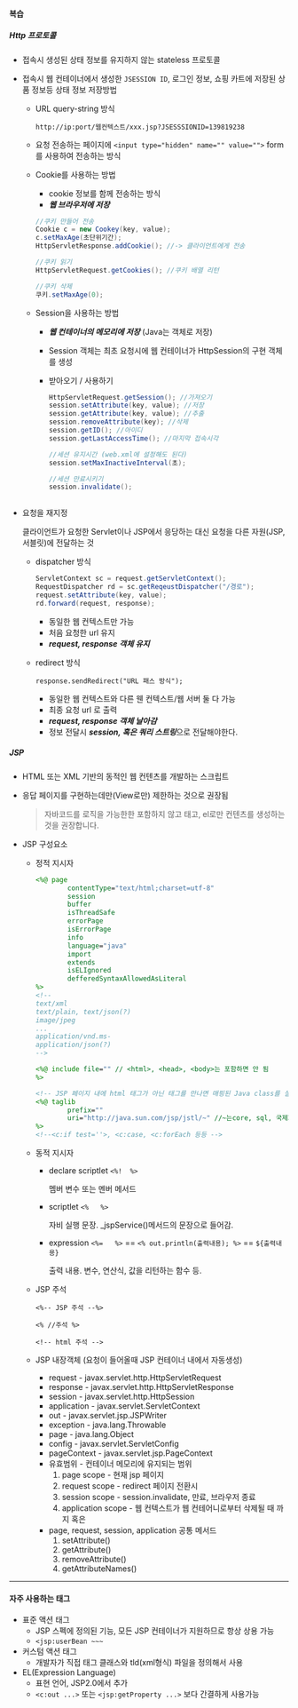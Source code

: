 #### 복습

##### Http 프로토콜

- 접속시 생성된 상태 정보를 유지하지 않는 stateless 프로토콜

- 접속시 웹 컨테이너에서 생성한 ```JSESSION ID```, 로그인 정보, 쇼핑 카트에 저장된 상품 정보등 상태 정보 저장방법

  - URL query-string 방식

    ```http://ip:port/웹컨텍스트/xxx.jsp?JSESSSIONID=139819238```

  - 요청 전송하는 페이지에 ```<input type="hidden" name="" value="">```  form 를 사용하여 전송하는 방식

  - Cookie를 사용하는 방법

    - cookie 정보를 함께 전송하는 방식
    - ***웹 브라우저에 저장***

    ```java
    //쿠키 만들어 전송
    Cookie c = new Cookey(key, value);
    c.setMaxAge(초단위기간);
    HttpServletResponse.addCookie(); //-> 클라이언트에게 전송
    
    //쿠키 읽기
    HttpServletRequest.getCookies(); //쿠키 배열 리턴
    
    //쿠키 삭제
    쿠키.setMaxAge(0);
    
    ```

  - Session을 사용하는 방법

    - ***웹 컨테이너의 메모리에 저장*** (Java는 객체로 저장)

    - Session 객체는 최초 요청시에 웹 컨테이너가 HttpSession의 구현 객체를 생성

    - 받아오기 / 사용하기

      ```java
      HttpServletRequest.getSession(); //가져오기
      session.setAttribute(key, value); //저장
      session.getAttribute(key, value); //추출
      session.removeAttribute(key); //삭제
      session.getID(); //아이디
      session.getLastAccessTime(); //마지막 접속시각
      
      //세션 유지시간 (web.xml에 설정해도 된다)
      session.setMaxInactiveInterval(초);
      
      //세션 만료시키기
      session.invalidate();
      
      
      
      ```

- 요청을 재지정

  클라이언트가 요청한 Servlet이나 JSP에서 응당하는 대신 요청을 다른 자원(JSP, 서블릿)에 전달하는 것

  - dispatcher 방식

    ```java
    ServletContext sc = request.getServletContext();
    RequestDispatcher rd = sc.getReqeustDispatcher("/경로");
    request.setAttribute(key, value);
    rd.forward(request, response);
    ```

    - 동일한 웹 컨텍스트만 가능
    - 처음 요청한 url 유지
    - ***request, response 객체 유지***

  - redirect 방식

    ```
    response.sendRedirect("URL 패스 방식");
    ```

    - 동일한 웹 컨텍스트와 다른 웬 컨텍스트/웹 서버 둘 다 가능
    - 최종 요청 url 로 출력
    - ***request, response 객체 날아감***
    - 정보 전달시 ***session, 혹은 쿼리 스트링***으로 전달해야한다.



##### JSP

- HTML 또는 XML 기반의 동적인 웹 컨텐츠를 개발하는 스크립트

- 응답 페이지를 구현하는데만(View로만) 제한하는 것으로 권장됨

  > 자바코드를 로직을 가능한한 포함하지 않고 태고, el로만 컨텐츠를 생성하는것을 권장합니다.

- JSP 구성요소

  - 정적 지시자

    ```jsp
    <%@ page 
    		contentType="text/html;charset=utf-8" 
        	session
        	buffer
        	isThreadSafe
        	errorPage
        	isErrorPage
        	info
        	language="java"
        	import
        	extends
        	isELIgnored
        	defferedSyntaxAllowedAsLiteral
    %>
    <!-- 
    text/xml 
    text/plain, text/json(?)
    image/jpeg
    ...
    application/vnd.ms-
    application/json(?)
    -->
    
    <%@ include file="" // <html>, <head>, <body>는 포함하면 안 됨
    %>
    
    <!-- JSP 페이지 내에 html 태그가 아닌 태그를 만나면 매핑된 Java class를 실행시켜 줌 -->
    <%@ taglib
    		prefix=""
        	uri="http://java.sun.com/jsp/jstl/~" //~는core, sql, 국제화 format처리 라이브러리, xml 등 JSTL(Java Standard Tag Library)
    %>
    <!--<c:if test=''>, <c:case, <c:forEach 등등 -->
    
    ```

    

  - 동적 지시자

    - declare scriptlet ```<%!  %>```

      멤버 변수 또는 멘버 메서드 

    - scriptlet ```<%   %>```

      자비 실행 문장. _jspService()메서드의 문장으로 들어감.

    - expression ```<%=   %>``` == ```<% out.println(출력내용); %>``` == ```${출력내용}```

      출력 내용. 변수, 연산식, 값을 리턴하는 함수 등.

  

  - JSP 주석

    ```<%-- JSP 주석 --%>```

    ```<% //주석 %>```

    ```<!-- html 주석 -->```

    

  - JSP 내장객체 (요청이 들어올때 JSP 컨테이너 내에서 자동생성)

    - request - javax.servlet.http.HttpServletRequest
    - response - javax.servlet.http.HttpServletResponse
    - session - javax.servlet.http.HttpSession
    - application - javax.servlet.ServletContext
    - out - javax.servlet.jsp.JSPWriter
    - exception - java.lang.Throwable
    - page - java.lang.Object
    - config - javax.servlet.ServletConfig
    - pageContext - javax.servlet.jsp.PageContext
    - 유효범위 - 컨테이너 메모리에 유지되는 범위
      1. page scope - 현재 jsp 페이지
      2. request scope - redirect 페이지 전환시 
      3. session scope - session.invalidate, 만료, 브라우저 종료
      4. application scope - 웹 컨텍스트가 웹 컨테어니로부터 삭제될 때 까지 혹은
    - page, request, session, application 공통 메서드
      1. setAttribute()
      2. getAttribute()
      3. removeAttribute()
      4. getAttributeNames()



---



#### 자주 사용하는 태그

- 표준 액션 태그
  - JSP 스펙에 정의된 기능, 모든 JSP 컨테이너가 지원하므로 항상 상용 가능
  - ```<jsp:userBean ~~~```
- 커스텀 액션 태그
  - 개발자가 직접 태그 클래스와 tld(xml형식) 파일을 정의해서 사용
- EL(Expression Language) 
  - 표현 언어,  JSP2.0에서 추가
  - ```<c:out ...>``` 또는 ```<jsp:getProperty ...>``` 보다 간결하게 사용가능

